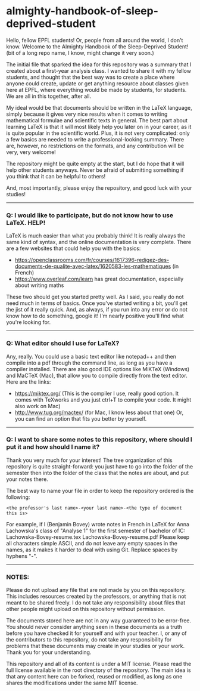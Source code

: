 # almighty-handbook-of-sleep-deprived-student

Hello, fellow EPFL students! Or, people from all around the world, I don't know. 
Welcome to the Almighty Handbook of the Sleep-Deprived Student! (bit of a long repo name, I know, might change it very soon.)

The initial file that sparked the idea for this repository was a summary that I created about a first-year analysis class. I wanted to share it with my fellow students, and thought that the best way was to create a place where anyone could create, update or get anything resource about classes given here at EPFL, where everything would be made by students, for students. We are all in this together, after all.

My ideal would be that documents should be written in the LaTeX language, simply because it gives very nice results when it comes to writing mathematical formulae and scientific texts in general. The best part about learning LaTeX is that it will most likely help you later on in your career, as it is quite popular in the scientific world. Plus, it is not very complicated: only a few basics are needed to write a professional-looking summary. There are, however, no restrictions on the formats, and any contribution will be very, very welcome!

The repository might be quite empty at the start, but I do hope that it will help other students anyways. Never be afraid of submitting something if you think that it can be helpful to others!

And, most importantly, please enjoy the repository, and good luck with your studies!

---

### Q: I would like to participate, but do not know how to use LaTeX. HELP!
LaTeX is much easier than what you probably think! It is really always the same kind of syntax, and the online documentation is very complete. There are a few websites that could help you with the basics:
 - https://openclassrooms.com/fr/courses/1617396-redigez-des-documents-de-qualite-avec-latex/1620583-les-mathematiques (in French)
 - https://www.overleaf.com/learn has great documentation, especially about writing maths
 
These two should get you started pretty well. As I said, you really do not need much in terms of basics. Once you've started writing a bit, you'll get the jist of it really quick. And, as always, if you run into any error or do not know how to do something, google it! I'm nearly positive you'll find what you're looking for.

---

### Q: What editor should I use for LaTeX?
Any, really. You could use a basic text editor like notepad++ and then compile into a pdf through the command line, as long as you have a compiler installed. There are also good IDE options like MiKTeX (Windows) and MaCTeX (Mac), that allow you to compile directly from the text editor. Here are the links:
 - https://miktex.org/ (This is the compiler I use, really good option. It comes with TeXworks and you just ctrl+T to compile your code. It might also work on Mac)
 - http://www.tug.org/mactex/ (for Mac, I know less about that one)
Or, you can find an option that fits you better by yourself.

---

### Q: I want to share some notes to this repository, where should I put it and how should I name it?
Thank you very much for your interest! The tree organization of this repository is quite straight-forward: you just have to go into the folder of the semester then into the folder of the class that the notes are about, and put your notes there. 

The best way to name your file in order to keep the repository ordered is the following:

`<the professor's last name>-<your last name>-<the type of document this is>`
  
For example, if I (Benjamin Bovey) wrote notes in French in LaTeX for Anna Lachowska's class of "Analyse 1" for the first semester of bachelor of IC:
Lachowska-Bovey-resume.tex
Lachowska-Bovey-resume.pdf
Please keep all characters simple ASCII, and do not leave any empty spaces in the names, as it makes it harder to deal with using Git. Replace spaces by hyphens "-".

---

### NOTES: 
Please do not upload any file that are not made by you on this repository. This includes resources created by the professors, or anything that is not meant to be shared freely. I do not take any responsibility about files that other people might upload on this repository without permission.

The documents stored here are not in any way guaranteed to be error-free. You should never consider anything seen in these documents as a truth before you have checked it for yourself and with your teacher. I, or any of the contributors to this repository, do not take any responsibility for problems that these documents may create in your studies or your work. Thank you for your understanding.

This repository and all of its content is under a MIT license. Please read the full license available in the root directory of the repository. The main idea is that any content here can be forked, reused or modified, as long as one shares the modifications under the same MIT license.
